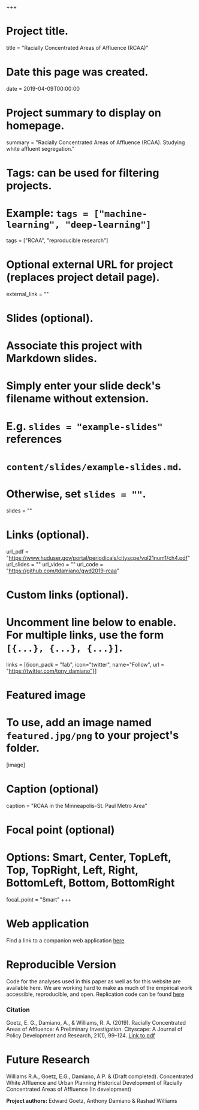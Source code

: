 +++
# Project title.
title = "Racially Concentrated Areas of Affluence (RCAA)"

# Date this page was created.
date = 2019-04-09T00:00:00

# Project summary to display on homepage.
summary = "Racially Concentrated Areas of Affluence (RCAA). Studying white affluent segregation."

# Tags: can be used for filtering projects.
# Example: `tags = ["machine-learning", "deep-learning"]`
tags = ["RCAA", "reproducible research"]

# Optional external URL for project (replaces project detail page).
external_link = ""

# Slides (optional).
#   Associate this project with Markdown slides.
#   Simply enter your slide deck's filename without extension.
#   E.g. `slides = "example-slides"` references 
#   `content/slides/example-slides.md`.
#   Otherwise, set `slides = ""`.
slides = ""

# Links (optional).
url_pdf = "https://www.huduser.gov/portal/periodicals/cityscpe/vol21num1/ch4.pdf"
url_slides = ""
url_video = ""
url_code = "https://github.com/tdamiano/gwd2019-rcaa"

# Custom links (optional).
#   Uncomment line below to enable. For multiple links, use the form `[{...}, {...}, {...}]`.
links = [{icon_pack = "fab", icon="twitter", name="Follow", url = "https://twitter.com/tony_damiano"}]

# Featured image
# To use, add an image named `featured.jpg/png` to your project's folder. 
[image]
  # Caption (optional)
  caption = "RCAA in the Minneapolis-St. Paul Metro Area"
  
  # Focal point (optional)
  # Options: Smart, Center, TopLeft, Top, TopRight, Left, Right, BottomLeft, Bottom, BottomRight
  focal_point = "Smart"
+++

# Web application

Find a link to a companion web application [here](https://tonydamiano.shinyapps.io/rcaa/)

# Reproducible Version

Code for the analyses used in this paper as well as for this website are available here. We are working hard to make as much of the empirical work accessible, reproducible, and open. Replication code can be found [here](https://github.com/tdamiano/gwd2019-rcaa)


### Citation

Goetz, E. G., Damiano, A., & Williams, R. A. (2019). Racially Concentrated Areas of Affluence: A Preliminary Investigation. Cityscape: A Journal of Policy Development and Research, 21(1), 99–124. [Link to pdf](https://www.huduser.gov/portal/periodicals/cityscpe/vol21num1/ch4.pdf)

# Future Research
Williams R.A., Goetz, E.G., Damiano, A.P. & (Draft completed). Concentrated White Affluence and Urban Planning
Historical Development of Racially Concentrated Areas of Affluence (In development)

__Project authors:__ Edward Goetz, Anthony Damiano & Rashad Williams